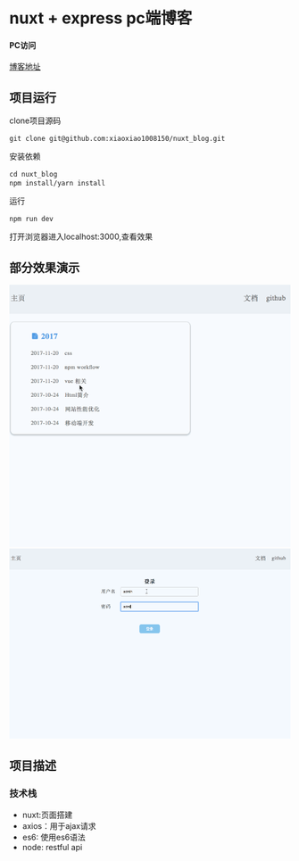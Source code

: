 # nuxt + express pc端博客

#### PC访问

[博客地址](http://47.104.98.140:3000)

## 项目运行

clone项目源码
```
git clone git@github.com:xiaoxiao1008150/nuxt_blog.git
```
安装依赖
```
cd nuxt_blog
npm install/yarn install
```
运行

```
npm run dev
```
打开浏览器进入localhost:3000,查看效果

## 部分效果演示
![image](https://github.com/xiaoxiao1008150/nuxt_blog/raw/master/screenshot/index.gif)
![image](https://github.com/xiaoxiao1008150/nuxt_blog/raw/master/screenshot/admin.gif)

## 项目描述
### 技术栈
- nuxt:页面搭建
- axios：用于ajax请求
- es6: 使用es6语法
- node: restful api

